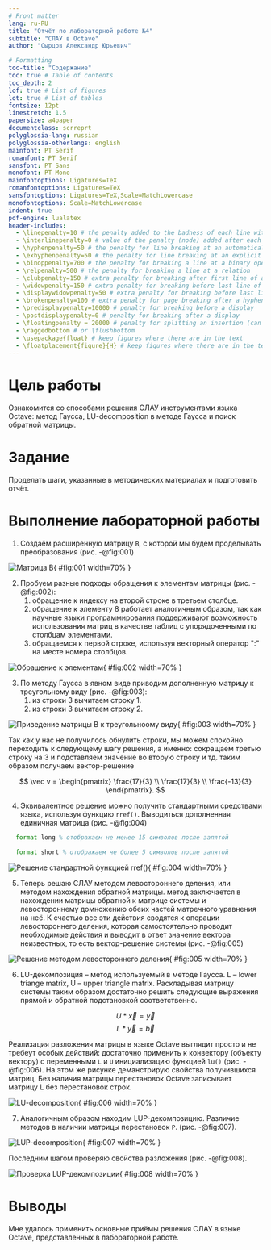 ```yaml
---
# Front matter
lang: ru-RU
title: "Отчёт по лабораторной работе №4"
subtitle: "СЛАУ в Octave"
author: "Сырцов Александр Юрьевич"

# Formatting
toc-title: "Содержание"
toc: true # Table of contents
toc_depth: 2
lof: true # List of figures
lot: true # List of tables
fontsize: 12pt
linestretch: 1.5
papersize: a4paper
documentclass: scrreprt
polyglossia-lang: russian
polyglossia-otherlangs: english
mainfont: PT Serif
romanfont: PT Serif
sansfont: PT Sans
monofont: PT Mono
mainfontoptions: Ligatures=TeX
romanfontoptions: Ligatures=TeX
sansfontoptions: Ligatures=TeX,Scale=MatchLowercase
monofontoptions: Scale=MatchLowercase
indent: true
pdf-engine: lualatex
header-includes:
  - \linepenalty=10 # the penalty added to the badness of each line within a paragraph (no associated penalty node) Increasing the value makes tex try to have fewer lines in the paragraph.
  - \interlinepenalty=0 # value of the penalty (node) added after each line of a paragraph.
  - \hyphenpenalty=50 # the penalty for line breaking at an automatically inserted hyphen
  - \exhyphenpenalty=50 # the penalty for line breaking at an explicit hyphen
  - \binoppenalty=700 # the penalty for breaking a line at a binary operator
  - \relpenalty=500 # the penalty for breaking a line at a relation
  - \clubpenalty=150 # extra penalty for breaking after first line of a paragraph
  - \widowpenalty=150 # extra penalty for breaking before last line of a paragraph
  - \displaywidowpenalty=50 # extra penalty for breaking before last line before a display math
  - \brokenpenalty=100 # extra penalty for page breaking after a hyphenated line
  - \predisplaypenalty=10000 # penalty for breaking before a display
  - \postdisplaypenalty=0 # penalty for breaking after a display
  - \floatingpenalty = 20000 # penalty for splitting an insertion (can only be split footnote in standard LaTeX)
  - \raggedbottom # or \flushbottom
  - \usepackage{float} # keep figures where there are in the text
  - \floatplacement{figure}{H} # keep figures where there are in the text
---
```


# Цель работы

Ознакомится со способами решения СЛАУ инструментами языка Octave: метод Гаусса, LU-decomposition в методе Гаусса и поиск обратной матрицы.

# Задание

Проделать шаги, указанные в методических материалах и подготовить отчёт.


# Выполнение лабораторной работы

1. Создаём расширенную матрицу `B`, с которой мы будем проделывать преобразования (рис. -@fig:001)

![Матрица *B*](pics/1.png){ #fig:001 width=70% }

2. Пробуем разные подходы обращения к элементам матрицы (рис. -@fig:002):
    1. обращение к индексу на второй строке в третьем столбце.
    2. обращение к элементу 8 работает аналогичным образом, так как научные языки программирования поддерживают возможность использования матриц в качестве таблиц с упорядоченными по столбцам элементами.
    3. обращаемся к первой строке, используя векторный оператор ":" на месте номера столбцов.

![Обращение к элементам](pics/2.png){ #fig:002 width=70% }

3. По методу Гаусса в явном виде приводим дополненную матрицу к треугольному виду (рис. -@fig:003):
    1. из строки 3 вычитаем строку 1.
    2. из строки 3 вычитаем строку 2.

![Приведение матрицы B к треугольноому виду](pics/3.png){ #fig:003 width=70% }

Так как у нас не получилось обнулить строки, мы можем спокойно переходить к следующему шагу решения, а именно: сокращаем третью строку на 3 и подставляем значение во вторую строку и тд. таким образом получаем вектор-решение

$$ \vec v = 
\begin{pmatrix}
\frac{17}{3} \\ \frac{17}{3} \\ \frac{-13}{3}
\end{pmatrix}.
$$

4. Эквивалентное решение можно получить стандартными средствами языка, используя функцию `rref()`. Выводиться дополненная единичная матрица (рис. -@fig:004)

```octave
  format long % отображаем не менее 15 символов после запятой

  format short % отображаем не более 5 символов после запятой
```

![Решение стандартной функцией rref()](pics/4.png){ #fig:004 width=70% }

5. Теперь решаю СЛАУ методом левостороннего деления, или методом нахождения обратной матрицы. метод заключается в нахождении матрицы обратной к матрице системы и левостороннему домножению обеих частей матречного уравнения на неё. К счастью все эти действия сводятся к операции левостороннего деления, которая самостоятельно проводит необходимые действия и выводит в ответ значение вектора неизвестных, то есть вектор-решение системы (рис. -@fig:005)

![Решение методом левостороннего деления](pics/5.png){ #fig:005 width=70% }

6. LU-декомпозиция – метод используемый в методе Гаусса. L – lower triange matrix, U – upper triangle matrix. Раскладывая матрицу системы таким образом достаточно решить следующие выражения прямой и обратной подстановкой соответственно.

$$ U * \vec x = \vec y $$
$$ L * \vec y = \vec b $$

Реализация разложения матрицы в языке Octave выглядит просто и не требеут особых действий: достаточно применить к конвектору (объекту вектору) с переменными `L` и `U` инициализацию функцией `lu()` (рис. -@fig:006). На этом же рисунке деманстрирую свойства получившихся матриц. Без наличия матрицы перестановок Octave записывает матрицу L без перестановок строк.

![LU-decomposition](pics/6.png){ #fig:006 width=70% }

7. Аналогичным образом находим LUP-декомпозицию. Различие методов в наличии матрицы перестановок `P`. (рис. -@fig:007).

![LUP-decomposition](pics/7.png){ #fig:007 width=70% }

Последним шагом проверяю свойства разложения (рис. -@fig:008).

![Проверка LUP-декомпозиции](pics/8.png){ #fig:008 width=70% }

# Выводы

Мне удалось применить основные приёмы решения СЛАУ в языке Octave, представленных в лабораторной работе.